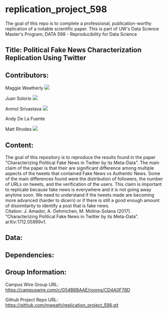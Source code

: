 # replication_project_598

The goal of this repo is to complete a professional, publication-worthy replication of a notable scientific paper. This is part of UW's Data Science Master's Program, DATA 598 - Reproducibility for Data Science

## Title: Political Fake News Characterization Replication Using Twitter
 

## Contributors:

Maggie Weatherly [![](https://orcid.org/sites/default/files/images/orcid_16x16.png)](https://orcid.org/0000-0003-3682-8216)

Juan Solorio [![](https://orcid.org/sites/default/files/images/orcid_16x16.png)](https://orcid.org/0000-0003-3833-9459)

Anmol Srivastava [![](https://orcid.org/sites/default/files/images/orcid_16x16.png)](https://orcid.org/0000-0002-9553-3904)

Andy De La Fuente

Matt Rhodes [![](https://orcid.org/sites/default/files/images/orcid_16x16.png)](https://orcid.org/0000-0002-4400-7111)

## Content: 
The goal of this repository is to reproduce the results found in the paper "Characterizing Political Fake News in Twitter by its Meta-Data". The main claim of the paper is that their are significant difference among multiple aspects of the tweets that contained Fake News vs Authentic News. Some of the main differences found were the distribution of followers, the number of URLs on tweets, and the verification of the users. This claim is important to replicate because fake news is everywhere and it is not going away anytime soon. We need to understand if the tweets made are becoming more advanced (harder to dicern) or if there is still a good enough amount of dissimilarity to identify a post that is fake news.                                                                           
Citation: J. Amador, A. Oehmichen, M. Molina-Solana (2017). “Characterizing Political Fake News in Twitter by its Meta-Data”. arXiv:1712.05999v1.

## Data:

## Dependencies:

## Group Information:

Campus Wire Group URL: https://campuswire.com/c/G54B6BAAE/rooms/CD4A0F78D

Github Project Repo URL: https://github.com/mweath/replication_project_598.git



